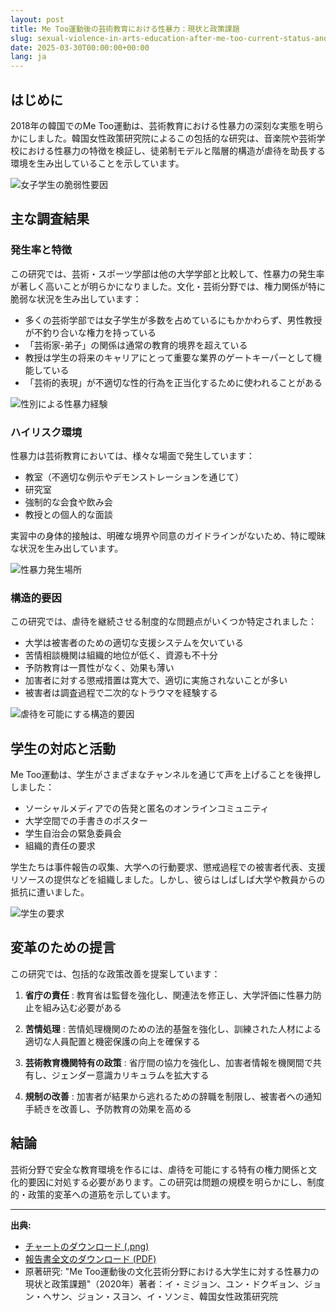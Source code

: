 ```yaml
---
layout: post
title: Me Too運動後の芸術教育における性暴力：現状と政策課題
slug: sexual-violence-in-arts-education-after-me-too-current-status-and-policy-issues-ja
date: 2025-03-30T00:00:00+00:00
lang: ja
---
```


## はじめに

2018年の韓国でのMe Too運動は、芸術教育における性暴力の深刻な実態を明らかにしました。韓国女性政策研究院によるこの包括的な研究は、音楽院や芸術学校における性暴力の特徴を検証し、徒弟制モデルと階層的構造が虐待を助長する環境を生み出していることを示しています。

![女子学生の脆弱性要因](https://i.ibb.co/ZRc9QJ1z/female-vulnerability.png)

## 主な調査結果

### 発生率と特徴

この研究では、芸術・スポーツ学部は他の大学学部と比較して、性暴力の発生率が著しく高いことが明らかになりました。文化・芸術分野では、権力関係が特に脆弱な状況を生み出しています：

  * 多くの芸術学部では女子学生が多数を占めているにもかかわらず、男性教授が不釣り合いな権力を持っている
  * 「芸術家-弟子」の関係は通常の教育的境界を超えている
  * 教授は学生の将来のキャリアにとって重要な業界のゲートキーパーとして機能している
  * 「芸術的表現」が不適切な性的行為を正当化するために使われることがある

![性別による性暴力経験](https://i.ibb.co/rR0PS64G/harassment-by-gender.png)

### ハイリスク環境

性暴力は芸術教育においては、様々な場面で発生しています：

  * 教室（不適切な例示やデモンストレーションを通じて）
  * 研究室
  * 強制的な会食や飲み会
  * 教授との個人的な面談



実習中の身体的接触は、明確な境界や同意のガイドラインがないため、特に曖昧な状況を生み出しています。

![性暴力発生場所](https://i.ibb.co/FLL5F0QC/harassment-locations.png)

### 構造的要因

この研究では、虐待を継続させる制度的な問題点がいくつか特定されました：

  * 大学は被害者のための適切な支援システムを欠いている
  * 苦情相談機関は組織的地位が低く、資源も不十分
  * 予防教育は一貫性がなく、効果も薄い
  * 加害者に対する懲戒措置は寛大で、適切に実施されないことが多い
  * 被害者は調査過程で二次的なトラウマを経験する

![虐待を可能にする構造的要因](https://i.ibb.co/tyCDjx3/structural-factors.png)

## 学生の対応と活動

Me Too運動は、学生がさまざまなチャンネルを通じて声を上げることを後押ししました：

  * ソーシャルメディアでの告発と匿名のオンラインコミュニティ
  * 大学空間での手書きのポスター
  * 学生自治会の緊急委員会
  * 組織的責任の要求



学生たちは事件報告の収集、大学への行動要求、懲戒過程での被害者代表、支援リソースの提供などを組織しました。しかし、彼らはしばしば大学や教員からの抵抗に遭いました。

![学生の要求](https://i.ibb.co/fzMnSrss/student-demands.png)

## 変革のための提言

この研究では、包括的な政策改善を提案しています：

  1. **省庁の責任** : 教育省は監督を強化し、関連法を修正し、大学評価に性暴力防止を組み込む必要がある

  2. **苦情処理** : 苦情処理機関のための法的基盤を強化し、訓練された人材による適切な人員配置と機密保護の向上を確保する

  3. **芸術教育機関特有の政策** : 省庁間の協力を強化し、加害者情報を機関間で共有し、ジェンダー意識カリキュラムを拡大する

  4. **規制の改善** : 加害者が結果から逃れるための辞職を制限し、被害者への通知手続きを改善し、予防教育の効果を高める




## 結論

芸術分野で安全な教育環境を作るには、虐待を可能にする特有の権力関係と文化的要因に対処する必要があります。この研究は問題の規模を明らかにし、制度的・政策的変革への道筋を示しています。

* * *

**出典:**

  * [チャートのダウンロード (.png)](https://drive.proton.me/urls/JQ0FXSJJPC#JMkuipzUtH3B)
  * [報告書全文のダウンロード (PDF)](https://drive.proton.me/urls/BAPF2DA400#4RGLR08iLFAJ)
  * 原著研究: "Me Too運動後の文化芸術分野における大学生に対する性暴力の現状と政策課題"（2020年）著者：イ・ミジョン、ユン・ドクギョン、ジョン・ヘサン、ジョン・スヨン、イ・ソンミ、韓国女性政策研究院



